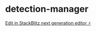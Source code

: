 # detection-manager

[Edit in StackBlitz next generation editor ⚡️](https://stackblitz.com/~/github.com/sam7200/detection-manager)